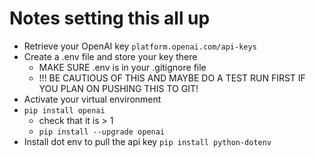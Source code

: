 # Notes setting this all up
- Retrieve your OpenAI key 
```platform.openai.com/api-keys```
- Create a .env file and store your key there
    - MAKE SURE .env is in your .gitignore file
    - !!! BE CAUTIOUS OF THIS AND MAYBE DO A TEST RUN FIRST IF YOU PLAN ON PUSHING THIS TO GIT!
- Activate your virtual environment
- ```pip install openai```
    - check that it is > 1 
    - ```pip install --upgrade openai```
- Install dot env to pull the api key ```pip install python-dotenv```

